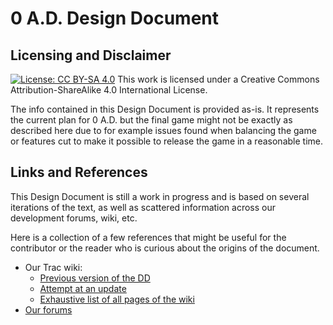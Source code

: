 0 A.D. Design Document
======================

## Licensing and Disclaimer

[![License: CC BY-SA 4.0](https://img.shields.io/badge/License-CC%20BY--SA%204.0-lightgrey.svg)](https://creativecommons.org/licenses/by-sa/4.0/)
This work is licensed under a Creative Commons Attribution-ShareAlike 4.0 International License.

The info contained in this Design Document is provided as-is. It represents the current plan for 0 A.D. but the final game might not be exactly as described here due to for example issues found when balancing the game or features cut to make it possible to release the game in a reasonable time.

## Links and References

This Design Document is still a work in progress and is based on several
iterations of the text, as well as scattered information across our
development forums, wiki, etc.

Here is a collection of a few references that might be useful for the
contributor or the reader who is curious about the origins of the document.

* Our Trac wiki:
    * [Previous version of the DD](https://trac.wildfiregames.com/wiki/Design_Document)
    * [Attempt at an update](https://trac.wildfiregames.com/wiki/DDv3WIP)
    * [Exhaustive list of all pages of the wiki](https://trac.wildfiregames.com/wiki/TitleIndex)
* [Our forums](https://wildfiregames.com/forum)
